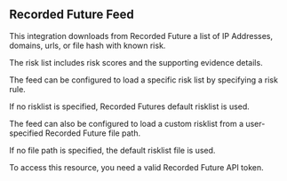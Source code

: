 ## Recorded Future Feed
This integration downloads from Recorded Future a list of IP Addresses, domains, urls, or file hash with known risk. 

The risk list includes risk scores and the supporting evidence details.

The feed can be configured to load a specific risk list by specifying a risk rule. 

If no risklist is specified, Recorded Futures default risklist is used. 

The feed can also be configured to load a custom risklist from a user-specified Recorded Future file path.

If no file path is specified, the default risklist file is used. 

To access this resource, you need a valid Recorded Future API token.